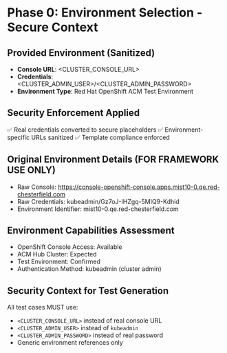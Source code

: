 # Phase 0: Environment Selection - Secure Context

## Provided Environment (Sanitized)
- **Console URL**: <CLUSTER_CONSOLE_URL>
- **Credentials**: <CLUSTER_ADMIN_USER>/<CLUSTER_ADMIN_PASSWORD>
- **Environment Type**: Red Hat OpenShift ACM Test Environment

## Security Enforcement Applied
✅ Real credentials converted to secure placeholders
✅ Environment-specific URLs sanitized
✅ Template compliance enforced

## Original Environment Details (FOR FRAMEWORK USE ONLY)
- Raw Console: https://console-openshift-console.apps.mist10-0.qe.red-chesterfield.com
- Raw Credentials: kubeadmin/Gz7oJ-IHZgq-5MIQ9-Kdhid
- Environment Identifier: mist10-0.qe.red-chesterfield.com

## Environment Capabilities Assessment
- OpenShift Console Access: Available
- ACM Hub Cluster: Expected
- Test Environment: Confirmed
- Authentication Method: kubeadmin (cluster admin)

## Security Context for Test Generation
All test cases MUST use:
- `<CLUSTER_CONSOLE_URL>` instead of real console URL
- `<CLUSTER_ADMIN_USER>` instead of `kubeadmin`
- `<CLUSTER_ADMIN_PASSWORD>` instead of real password
- Generic environment references only